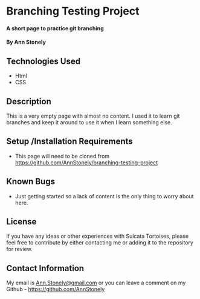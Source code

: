 # Branching Testing Project   

#### A short page to practice git branching

#### By **Ann Stonely**

## Technologies Used

* Html
* CSS

## Description

This is a very empty page with almost no content. I used it to learn git branches and keep it around to use it when I learn something else.

## Setup /Installation Requirements

* This page will need to be cloned from https://github.com/AnnStonely/branching-testing-project

## Known Bugs

* Just getting started so a lack of content is the only thing to worry about here.

## License

If you have any ideas or other experiences with Sulcata Tortoises, please feel free to contribute by either contacting me or adding it to the repository for review.

## Contact Information

My email is Ann.Stonely@gmail.com or you can leave a comment on my Github - https://github.com/AnnStonely